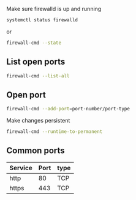 Make sure firewalld is up and running 
```bash
systemctl status firewalld
```
or
```bash
firewall-cmd --state
```
## List open ports
```bash
firewall-cmd --list-all
```
## Open port
```bash
firewall-cmd --add-port=port-number/port-type
```
Make changes persistent
```bash
firewall-cmd --runtime-to-permanent
```
## Common ports

|Service |Port |type |
|--|--|--|
|http|80|TCP|
|https|443|TCP|


